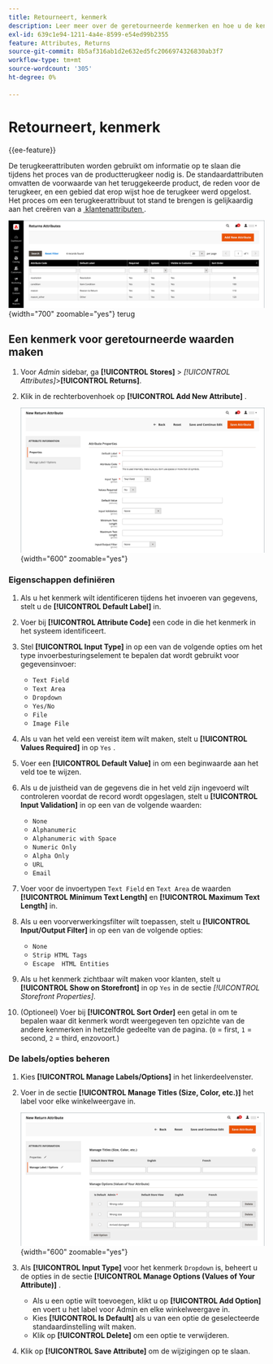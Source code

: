 ```yaml
---
title: Retourneert, kenmerk
description: Leer meer over de geretourneerde kenmerken en hoe u de kenmerken maakt die nodig zijn voor het verwerken van geretourneerde bedragen in uw winkel.
exl-id: 639c1e94-1211-4a4e-8599-e54ed99b2355
feature: Attributes, Returns
source-git-commit: 8b5af316ab1d2e632ed5fc2066974326830ab3f7
workflow-type: tm+mt
source-wordcount: '305'
ht-degree: 0%

---
```


# Retourneert, kenmerk

{{ee-feature}}

De terugkeerattributen worden gebruikt om informatie op te slaan die tijdens het proces van de productterugkeer nodig is. De standaardattributen omvatten de voorwaarde van het teruggekeerde product, de reden voor de terugkeer, en een gebied dat erop wijst hoe de terugkeer werd opgelost. Het proces om een terugkeerattribuut tot stand te brengen is gelijkaardig aan het creëren van a [&#x200B; klantenattributen &#x200B;](../customers/attribute-properties.md).

![&#x200B; Admin - keert attributen &#x200B;](./assets/attribute-returns.png){width="700" zoomable="yes"} terug

## Een kenmerk voor geretourneerde waarden maken

1. Voor _Admin_ sidebar, ga **[!UICONTROL Stores]** > _[!UICONTROL Attributes]_>**[!UICONTROL Returns]**.

1. Klik in de rechterbovenhoek op **[!UICONTROL Add New Attribute]** .

   ![&#x200B; Nieuwe Terugkeer - attributeneigenschappen &#x200B;](./assets/attribute-returns-new-properties.png){width="600" zoomable="yes"}

### Eigenschappen definiëren

1. Als u het kenmerk wilt identificeren tijdens het invoeren van gegevens, stelt u de **[!UICONTROL Default Label]** in.

1. Voer bij **[!UICONTROL Attribute Code]** een code in die het kenmerk in het systeem identificeert.

1. Stel **[!UICONTROL Input Type]** in op een van de volgende opties om het type invoerbesturingselement te bepalen dat wordt gebruikt voor gegevensinvoer:

   - `Text Field`
   - `Text Area`
   - `Dropdown`
   - `Yes/No`
   - `File`
   - `Image File`

1. Als u van het veld een vereist item wilt maken, stelt u **[!UICONTROL Values Required]** in op `Yes` .

1. Voer een **[!UICONTROL Default Value]** in om een beginwaarde aan het veld toe te wijzen.

1. Als u de juistheid van de gegevens die in het veld zijn ingevoerd wilt controleren voordat de record wordt opgeslagen, stelt u **[!UICONTROL Input Validation]** in op een van de volgende waarden:

   - `None`
   - `Alphanumeric`
   - `Alphanumeric with Space`
   - `Numeric Only`
   - `Alpha Only`
   - `URL`
   - `Email`

1. Voer voor de invoertypen `Text Field` en `Text Area` de waarden **[!UICONTROL Minimum Text Length]** en **[!UICONTROL Maximum Text Length]** in.

1. Als u een voorverwerkingsfilter wilt toepassen, stelt u **[!UICONTROL Input/Output Filter]** in op een van de volgende opties:

   - `None`
   - `Strip HTML Tags`
   - `Escape  HTML Entities`

1. Als u het kenmerk zichtbaar wilt maken voor klanten, stelt u **[!UICONTROL Show on Storefront]** in op `Yes` in de sectie _[!UICONTROL Storefront Properties]_.

1. (Optioneel) Voer bij **[!UICONTROL Sort Order]** een getal in om te bepalen waar dit kenmerk wordt weergegeven ten opzichte van de andere kenmerken in hetzelfde gedeelte van de pagina. (`0` = first, `1` = second, `2` = third, enzovoort.)

### De labels/opties beheren

1. Kies **[!UICONTROL Manage Labels/Options]** in het linkerdeelvenster.

1. Voer in de sectie **[!UICONTROL Manage Titles (Size, Color, etc.)]** het label voor elke winkelweergave in.

   ![&#x200B; beheert etiketten &#x200B;](./assets/return-attributes.png){width="600" zoomable="yes"}

1. Als **[!UICONTROL Input Type]** voor het kenmerk `Dropdown` is, beheert u de opties in de sectie **[!UICONTROL Manage Options (Values of Your Attribute)]** .

   - Als u een optie wilt toevoegen, klikt u op **[!UICONTROL Add Option]** en voert u het label voor Admin en elke winkelweergave in.
   - Kies **[!UICONTROL Is Default]** als u van een optie de geselecteerde standaardinstelling wilt maken.
   - Klik op **[!UICONTROL Delete]** om een optie te verwijderen.

1. Klik op **[!UICONTROL Save Attribute]** om de wijzigingen op te slaan.

